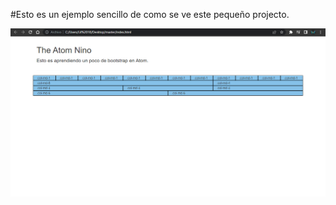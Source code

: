 \#Esto es un ejemplo sencillo de como se ve este pequeño projecto.

![Alt text](img/Captura1.png "Inicio del portal comenzando")
